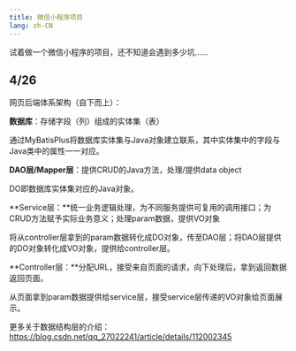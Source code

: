 ```yaml
---
title: 微信小程序项目
lang: zh-CN
---
```


试着做一个微信小程序的项目，还不知道会遇到多少坑......

## 4/26

网页后端体系架构（自下而上）：

**数据库**：存储字段（列）组成的实体集（表）

通过MyBatisPlus将数据库实体集与Java对象建立联系，其中实体集中的字段与Java类中的属性一一对应。

**DAO层/Mapper层**：提供CRUD的Java方法，处理/提供data object

DO即数据库实体集对应的Java对象。

**Service层：**统一业务逻辑处理，为不同服务提供可复用的调用接口；为CRUD方法赋予实际业务意义；处理param数据，提供VO对象

将从controller层拿到的param数据转化成DO对象，传至DAO层；将DAO层提供的DO对象转化成VO对象，提供给controller层。

**Controller层：**分配URL，接受来自页面的请求，向下处理后，拿到返回数据返回页面。

从页面拿到param数据提供给service层，接受service层传递的VO对象给页面展示。



更多关于数据结构层的介绍：https://blog.csdn.net/qq_27022241/article/details/112002345